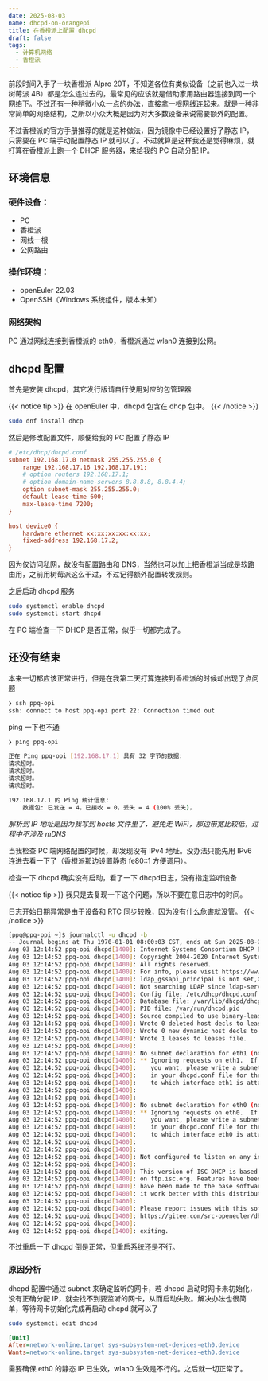 ```yaml
---
date: 2025-08-03
name: dhcpd-on-orangepi
title: 在香橙派上配置 dhcpd
draft: false
tags:
  - 计算机网络
  - 香橙派
---
```


前段时间入手了一块香橙派 AIpro 20T，不知道各位有类似设备（之前也入过一块树莓派 4B）都是怎么连过去的，最常见的应该就是借助家用路由器连接到同一个网络下。不过还有一种稍微小众一点的办法，直接拿一根网线连起来。就是一种非常简单的网络结构，之所以小众大概是因为对大多数设备来说需要额外的配置。

不过香橙派的官方手册推荐的就是这种做法，因为镜像中已经设置好了静态 IP，只需要在 PC 端手动配置静态 IP 就可以了。不过就算是这样我还是觉得麻烦，就打算在香橙派上跑一个 DHCP 服务器，来给我的 PC 自动分配 IP。

## 环境信息

### 硬件设备：

- PC
- 香橙派
- 网线一根
- 公网路由

### 操作环境：

- openEuler 22.03
- OpenSSH（Windows 系统组件，版本未知）

### 网络架构

PC 通过网线连接到香橙派的 eth0，香橙派通过 wlan0 连接到公网。

## dhcpd 配置

首先是安装 dhcpd，其它发行版请自行使用对应的包管理器

{{< notice tip >}}
在 openEuler 中，dhcpd 包含在 dhcp 包中。
{{< /notice >}}

```bash
sudo dnf install dhcp
```

然后是修改配置文件，顺便给我的 PC 配置了静态 IP

```ini
# /etc/dhcp/dhcpd.conf
subnet 192.168.17.0 netmask 255.255.255.0 {
    range 192.168.17.16 192.168.17.191;
    # option routers 192.168.17.1;
    # option domain-name-servers 8.8.8.8, 8.8.4.4;
    option subnet-mask 255.255.255.0;
    default-lease-time 600;
    max-lease-time 7200;
}

host device0 {
    hardware ethernet xx:xx:xx:xx:xx:xx;
    fixed-address 192.168.17.2;
}
```

因为仅访问私网，故没有配置路由和 DNS，当然也可以加上把香橙派当成是软路由用，之前用树莓派这么干过，不过记得额外配置转发规则。


之后启动 dhcpd 服务

```bash
sudo systemctl enable dhcpd
sudo systemctl start dhcpd
```

在 PC 端检查一下 DHCP 是否正常，似乎一切都完成了。

## 还没有结束

本来一切都应该正常进行，但是在我第二天打算连接到香橙派的时候却出现了点问题

```bash
❯ ssh ppq-opi
ssh: connect to host ppq-opi port 22: Connection timed out
```

ping 一下也不通
```bash
❯ ping ppq-opi

正在 Ping ppq-opi [192.168.17.1] 具有 32 字节的数据:
请求超时。
请求超时。
请求超时。
请求超时。

192.168.17.1 的 Ping 统计信息:
    数据包: 已发送 = 4，已接收 = 0，丢失 = 4 (100% 丢失)，
```

*解析到 IP 地址是因为我写到 hosts 文件里了，避免走 WiFi，那边带宽比较低，过程中不涉及 mDNS*

当我检查 PC 端网络配置的时候，却发现没有 IPv4 地址。没办法只能先用 IPv6 连进去看一下了（香橙派那边设置静态 fe80::1 方便调用）。

检查一下 dhcpd 确实没有启动，看了一下 dhcpd日志，没有指定监听设备

{{< notice tip >}}
我只是去复现一下这个问题，所以不要在意日志中的时间。

日志开始日期异常是由于设备和 RTC 同步较晚，因为没有什么危害就没管。
{{< /notice >}}

```bash
[ppq@ppq-opi ~]$ journalctl -u dhcpd -b
-- Journal begins at Thu 1970-01-01 08:00:03 CST, ends at Sun 2025-08-03 12:19:01 CST. --
Aug 03 12:14:52 ppq-opi dhcpd[1400]: Internet Systems Consortium DHCP Server 4.4.2
Aug 03 12:14:52 ppq-opi dhcpd[1400]: Copyright 2004-2020 Internet Systems Consortium.
Aug 03 12:14:52 ppq-opi dhcpd[1400]: All rights reserved.
Aug 03 12:14:52 ppq-opi dhcpd[1400]: For info, please visit https://www.isc.org/software/dhcp/
Aug 03 12:14:52 ppq-opi dhcpd[1400]: ldap_gssapi_principal is not set,GSSAPI Authentication for LDAP will not be used
Aug 03 12:14:52 ppq-opi dhcpd[1400]: Not searching LDAP since ldap-server, ldap-port and ldap-base-dn were not specified in the config file
Aug 03 12:14:52 ppq-opi dhcpd[1400]: Config file: /etc/dhcp/dhcpd.conf
Aug 03 12:14:52 ppq-opi dhcpd[1400]: Database file: /var/lib/dhcpd/dhcpd.leases
Aug 03 12:14:52 ppq-opi dhcpd[1400]: PID file: /var/run/dhcpd.pid
Aug 03 12:14:52 ppq-opi dhcpd[1400]: Source compiled to use binary-leases
Aug 03 12:14:52 ppq-opi dhcpd[1400]: Wrote 0 deleted host decls to leases file.
Aug 03 12:14:52 ppq-opi dhcpd[1400]: Wrote 0 new dynamic host decls to leases file.
Aug 03 12:14:52 ppq-opi dhcpd[1400]: Wrote 1 leases to leases file.
Aug 03 12:14:52 ppq-opi dhcpd[1400]:
Aug 03 12:14:52 ppq-opi dhcpd[1400]: No subnet declaration for eth1 (no IPv4 addresses).
Aug 03 12:14:52 ppq-opi dhcpd[1400]: ** Ignoring requests on eth1.  If this is not what
Aug 03 12:14:52 ppq-opi dhcpd[1400]:    you want, please write a subnet declaration
Aug 03 12:14:52 ppq-opi dhcpd[1400]:    in your dhcpd.conf file for the network segment
Aug 03 12:14:52 ppq-opi dhcpd[1400]:    to which interface eth1 is attached. **
Aug 03 12:14:52 ppq-opi dhcpd[1400]:
Aug 03 12:14:52 ppq-opi dhcpd[1400]:
Aug 03 12:14:52 ppq-opi dhcpd[1400]: No subnet declaration for eth0 (no IPv4 addresses).
Aug 03 12:14:52 ppq-opi dhcpd[1400]: ** Ignoring requests on eth0.  If this is not what
Aug 03 12:14:52 ppq-opi dhcpd[1400]:    you want, please write a subnet declaration
Aug 03 12:14:52 ppq-opi dhcpd[1400]:    in your dhcpd.conf file for the network segment
Aug 03 12:14:52 ppq-opi dhcpd[1400]:    to which interface eth0 is attached. **
Aug 03 12:14:52 ppq-opi dhcpd[1400]:
Aug 03 12:14:52 ppq-opi dhcpd[1400]:
Aug 03 12:14:52 ppq-opi dhcpd[1400]: Not configured to listen on any interfaces!
Aug 03 12:14:52 ppq-opi dhcpd[1400]:
Aug 03 12:14:52 ppq-opi dhcpd[1400]: This version of ISC DHCP is based on the release available
Aug 03 12:14:52 ppq-opi dhcpd[1400]: on ftp.isc.org. Features have been added and other changes
Aug 03 12:14:52 ppq-opi dhcpd[1400]: have been made to the base software release in order to make
Aug 03 12:14:52 ppq-opi dhcpd[1400]: it work better with this distribution.
Aug 03 12:14:52 ppq-opi dhcpd[1400]:
Aug 03 12:14:52 ppq-opi dhcpd[1400]: Please report issues with this software via:
Aug 03 12:14:52 ppq-opi dhcpd[1400]: https://gitee.com/src-openeuler/dhcp/issues
Aug 03 12:14:52 ppq-opi dhcpd[1400]:
Aug 03 12:14:52 ppq-opi dhcpd[1400]: exiting.
```

不过重启一下 dhcpd 倒是正常，但重启系统还是不行。

### 原因分析

dhcpd 配置中通过 subnet 来确定监听的网卡，若 dhcpd 启动时网卡未初始化，没有正确分配 IP，就会找不到要监听的网卡，从而启动失败。解决办法也很简单，等待网卡初始化完成再启动 dhcpd 就可以了

```bash
sudo systemctl edit dhcpd
```

```ini
[Unit]
After=network-online.target sys-subsystem-net-devices-eth0.device
Wants=network-online.target sys-subsystem-net-devices-eth0.device
```

需要确保 eth0 的静态 IP 已生效，wlan0 生效是不行的。之后就一切正常了。
